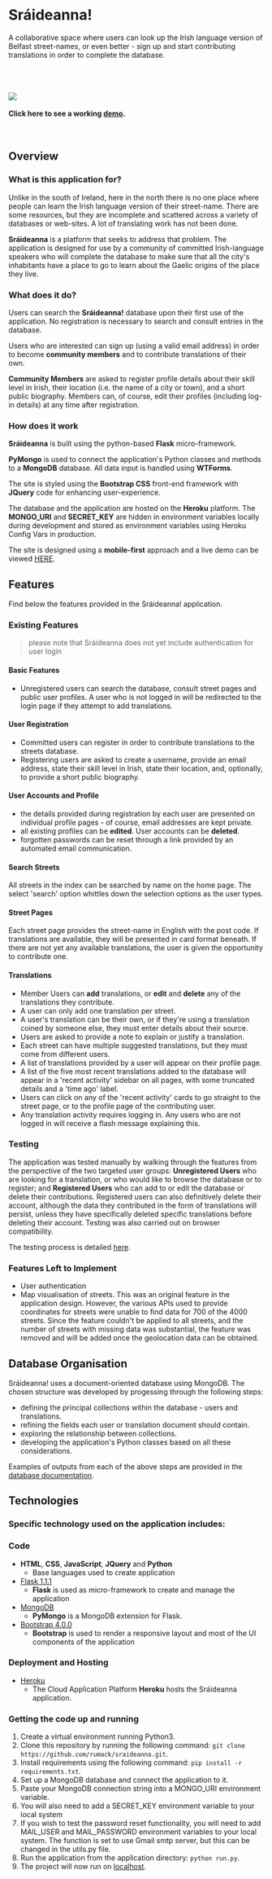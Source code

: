 # Sráideanna!
A collaborative space where users can look up the Irish language version of Belfast street-names, or even better - sign up and start contributing translations in order to complete the database.

\
\
\
![](/App/static/img/homepage.png)
<br />
<br />
**Click here to see a working [demo](https://sraideanna.herokuapp.com/).**
<br />
<br />
<br />

## Overview
 
### What is this application for?
Unlike in the south of Ireland, here in the north there is no one place where people can learn the Irish language version of their street-name. There are some resources, but they are incomplete and scattered across a variety of databases or web-sites. A lot of translating work has not been done.

**Sráideanna** is a platform that seeks to address that problem. The application is designed for use by a community of committed Irish-language speakers who will complete the database to make sure that all the city's inhabitants have a place to go to learn about the Gaelic origins of the place they live.

### What does it do?
Users can search the **Sráideanna!** database upon their first use of the application. No registration is necessary to search and consult entries in the database. 

Users who are interested can sign up (using a valid email address) in order to become **community members** and to contribute translations of their own.

**Community Members** are asked to register profile details about their skill level in Irish, their location (i.e. the name of a city or town), and a short public biography. Members can, of course, edit their profiles (including log-in details) at any time after registration.

### How does it work
 
**Sráideanna** is built using the python-based **Flask** micro-framework. 

**PyMongo** is used to connect the application's Python classes and methods to a **MongoDB** database. All data input is handled using **WTForms**.

The site is styled using the **Bootstrap CSS** front-end framework with **JQuery** code for enhancing user-experience. 

The database and the application are hosted on the **Heroku** platform. The **MONGO_URI** and **SECRET_KEY** are hidden in environment variables locally during development and stored as environment variables using Heroku Config Vars in production. 

The site is designed using a **mobile-first** approach and a live demo can be viewed [HERE](https://sraideanna.herokuapp.com/). 

## Features
Find below the features provided in the Sráideanna! application. 

### Existing Features

> please note that Sráideanna does not yet include authentication for user login

#### Basic Features
* Unregistered users can search the database, consult street pages and public user profiles. A user who is not logged in will be redirected to the login page if they attempt to add translations.

#### User Registration
* Committed users can register in order to contribute translations to the streets database.
* Registering users are asked to create a username, provide an email address, state their skill level in Irish, state their location, and, optionally, to provide a short public biography.

#### User Accounts and Profile
* the details provided during registration by each user are presented on individual profile pages - of course, email addresses are kept private.
* all existing profiles can be **edited**. User accounts can be **deleted**.
* forgotten passwords can be reset through a link provided by an automated email communication.

#### Search Streets
All streets in the index can be searched by name on the home page. The select 'search' option whittles down the selection options as the user types. 

#### Street Pages
Each street page provides the street-name in English with the post code. If translations are available, they will be presented in card format beneath. If there are not yet any available translations, the user is given the opportunity to contribute one.

#### Translations
* Member Users can **add** translations, or **edit** and **delete** any of the translations they contribute. 
* A user can only add one translation per street.
* A user's translation can be their own, or if they're using a translation coined by someone else, they must enter details about their source.
* Users are asked to provide a note to explain or justify a translation.
* Each street can have multiple suggested translations, but they must come from different users.
* A list of translations provided by a user will appear on their profile page.
* A list of the five most recent translations added to the database will appear in a 'recent activity' sidebar on all pages, with some truncated details and a 'time ago' label.
* Users can click on any of the 'recent activity' cards to go straight to the street page, or to the profile page of the contributing user.
* Any translation activity requires logging in. Any users who are not logged in will receive a flash message explaining this.

### Testing
The application was tested manually by walking through the features from the perspective of the two targeted user groups: **Unregistered Users** who are looking for a translation, or who would like to browse the database or to register; and **Registered Users** who can add to or edit the database or delete their contributions. Registered users can also definitively delete their account, although the data they contributed in the form of translations will persist, unless they have specifically deleted specific translations before deleting their account. Testing was also carried out on browser compatibility. 

The testing process is detailed [here](App/docs/testing.md).

### Features Left to Implement
- User authentication
- Map visualisation of streets. This was an original feature in the application design. However, the various APIs used to provide coordinates for streets were unable to find data for 700 of the 4000 streets. Since the feature couldn't be applied to all streets, and the number of streets with missing data was substantial, the feature was removed and will be added once the geolocation data can be obtained.

## Database Organisation
Sráideanna! uses a document-oriented database using MongoDB. The chosen structure was developed by progessing through the following steps:
- defining the principal collections within the database - users and translations.
- refining the fields each user or translation document should contain.
- exploring the relationship between collections.
- developing the application's Python classes based on all these considerations.

Examples of outputs from each of the above steps are provided in the [database documentation](App/docs/db.md).

## Technologies

### Specific technology used on the application includes:

### Code
- **HTML**, **CSS**, **JavaScript**, **JQuery** and **Python**
  - Base languages used to create application
- [Flask 1.1.1](https://palletsprojects.com/p/flask/)
    - **Flask** is used as micro-framework to create and manage the application
- [MongoDB](https://www.mongodb.com/)
    - **PyMongo** is a MongoDB extension for Flask. 
- [Bootstrap 4.0.0](https://getbootstrap.com/)
    - **Bootstrap** is used to render a responsive layout and most of the UI components of the application


### Deployment and Hosting

- [Heroku](https://www.heroku.com/)
    - The Cloud Application Platform **Heroku** hosts the Sráideanna application.
 
### Getting the code up and running

1. Create a virtual environment running Python3.
2. Clone this repository by running the following command: ```git clone https://github.com/rumack/sraideanna.git```.
3. Install requirements using the following command: ```pip install -r requirements.txt```.
4. Set up a MongoDB database and connect the application to it.
5. Paste your MongoDB connection string into a MONGO_URI environment variable.
6. You will also need to add a SECRET_KEY environment variable to your local system
7. If you wish to test the password reset functionality, you will need to add MAIL_USER and MAIL_PASSWORD environment variables to your local system. The function is set to use Gmail smtp server, but this can be changed in the utils.py file.
8. Run the application from the application directory: ```python run.py```.
9. The project will now run on [localhost](http://127.0.0.1:5000).





